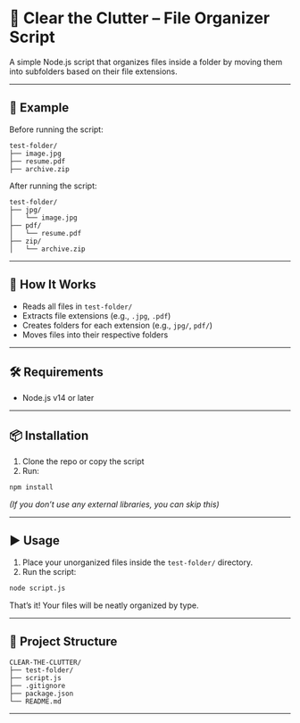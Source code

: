 # 🧹 Clear the Clutter – File Organizer Script

A simple Node.js script that organizes files inside a folder by moving them into subfolders based on their file extensions.

---

## 📂 Example

Before running the script:

```
test-folder/
├── image.jpg
├── resume.pdf
├── archive.zip
```

After running the script:

```
test-folder/
├── jpg/
│   └── image.jpg
├── pdf/
│   └── resume.pdf
├── zip/
│   └── archive.zip
```

---

## 🚀 How It Works

- Reads all files in `test-folder/`
- Extracts file extensions (e.g., `.jpg`, `.pdf`)
- Creates folders for each extension (e.g., `jpg/`, `pdf/`)
- Moves files into their respective folders

---

## 🛠️ Requirements

- Node.js v14 or later

---

## 📦 Installation

1. Clone the repo or copy the script
2. Run:

```bash
npm install
```

_(If you don’t use any external libraries, you can skip this)_

---

## ▶️ Usage

1. Place your unorganized files inside the `test-folder/` directory.
2. Run the script:

```bash
node script.js
```

That’s it! Your files will be neatly organized by type.

---

## 📁 Project Structure

```
CLEAR-THE-CLUTTER/
├── test-folder/
├── script.js
├── .gitignore
├── package.json
└── README.md
```

---

